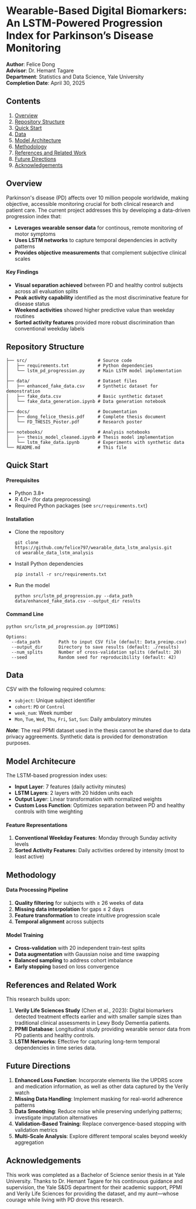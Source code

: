 # Wearable-Based Digital Biomarkers: An LSTM-Powered Progression Index for Parkinson’s Disease Monitoring

**Author**: Felice Dong \
**Advisor**: Dr. Hemant Tagare \
**Department**: Statistics and Data Science, Yale University \
**Completion Date**: April 30, 2025 

## Contents 
1. [Overview](#overview)
2. [Repository Structure](#repository-structure)
3. [Quick Start](#quick-start)
4. [Data](#data)
5. [Model Architecture](#model-architecture)
6. [Methodology](#methodology)
7. [References and Related Work](#references-and-related-work)
8. [Future Directions](#future-directions)
9. [Acknowledgements](#acknowledgements) 

## Overview 

Parkinson's disease (PD) affects over 10 million peopole worldwide, making objective, accessible monitoring crucial for both clinical research and patient care. The current project addresses this by developing a data-driven progression index that: 
- **Leverages wearable sensor data** for continous, remote monitoring of motor symptoms
- **Uses LSTM networks** to capture temporal dependencies in activity patterns
- **Provides objective measurements** that complement subjective clinical scales

#### Key Findings 
- **Visual separation achieved** between PD and healthy control subjects across all evaluation splits
- **Peak activity capability** identified as the most discriminative feature for disease status
- **Weekend activities** showed higher predictive value than weekday routines
- **Sorted activity features** provided more robust discrimination than conventional weekday labels

## Repository Structure 
```
├── src/                           # Source code
│   ├── requirements.txt           # Python dependencies
│   └── lstm_pd_progression.py     # Main LSTM model implementation
│ 
├── data/                          # Dataset files
│   ├── enhanced_fake_data.csv     # Synthetic dataset for demonstration
│   ├── fake_data.csv              # Basic synthetic dataset
│   └── fake_data_generation.ipynb # Data generation notebook
│ 
├── docs/                          # Documentation
│   ├── dong_felice_thesis.pdf     # Complete thesis document
│   └── FD_THESIS_Poster.pdf       # Research poster
│ 
├── notebooks/                     # Analysis notebooks
│   ├── thesis_model_cleaned.ipynb # Thesis model implementation
│   └── lstm_fake_data.ipynb       # Experiments with synthetic data
└── README.md                      # This file
```

## Quick Start 

#### Prerequisites 
- Python 3.8+
- R 4.0+ (for data preprocessing)
- Required Python packages (see `src/requirements.txt`)

#### Installation 

- Clone the repository
  ```
  git clone https://github.com/felice797/wearable_data_lstm_analysis.git
  cd wearable_data_lstm_analysis
  ```
- Install Python dependencies
  ```
  pip install -r src/requirements.txt
  ```
- Run the model
  ```
  python src/lstm_pd_progression.py --data_path data/enhanced_fake_data.csv --output_dir results
  ```

#### Command Line 
```
python src/lstm_pd_progression.py [OPTIONS]

Options:
  --data_path       Path to input CSV file (default: Data_preimp.csv)
  --output_dir      Directory to save results (default: ./results)  
  --num_splits      Number of cross-validation splits (default: 20)
  --seed            Random seed for reproducibility (default: 42)
```
## Data 
CSV with the following required columns: 
- `subject`: Unique subject identifier
- `cohort`: `PD` or `Control`
- `week_num`: Week number
- `Mon`, `Tue`, `Wed`, `Thu`, `Fri`, `Sat`, `Sun`: Daily ambulatory minutes

***Note***: The real PPMI dataset used in the thesis cannot be shared due to data privacy aggreements. Synthetic data is provided for demonstration purposes. 
  
## Model Architecure 
The LSTM-based progression index uses:

- **Input Layer**: 7 features (daily activity minutes)
- **LSTM Layers**: 2 layers with 20 hidden units each
- **Output Laye**r: Linear transformation with normalized weights
- **Custom Loss Function**: Optimizes separation between PD and healthy controls with time weighting

#### Feature Representations

1. **Conventional Weekday Features**: Monday through Sunday activity levels
2. **Sorted Activity Features**: Daily activities ordered by intensity (most to least active)

## Methodology 

#### Data Processing Pipeline 
1. **Quality filtering** for subjects with $\geq$ 26 weeks of data
2. **Missing data interpolation** for gaps $\leq$ 2 days
3. **Feature transformation** to create intuitive progression scale
4. **Temporal alignment** across subjects

#### Model Training 
- **Cross-validation** with 20 independent train-test splits
- **Data augmentation** with Gaussian noise and time swapping
- **Balanced sampling** to address cohort imbalance
- **Early stopping** based on loss convergence

## References and Related Work 
This research builds upon: 

1. **Verily Life Sciences Study** (Chen et al., 2023): Digital biomarkers detected treatment effects earlier and with smaller sample sizes than traditional clinical assessments in Lewy Body Dementia patients.
2. **PPMI Database**: Longitudinal study providing wearable sensor data from PD patients and healthy controls.
3. **LSTM Networks**: Effective for capturing long-term temporal dependencies in time series data.

## Future Directions 

1. **Enhanced Loss Function**: Incorporate elements like the UPDRS score and medication information, as well as other data captured by the Verily watch
2. **Missing Data Handling**: Implement masking for real-world adherence patterns
3. **Data Smoothing**: Reduce noise while preserving underlying patterns; investigate imputation alternatives
4. **Validation-Based Training**: Replace convergence-based stopping with validation metrics
5. **Multi-Scale Analysis**: Explore different temporal scales beyond weekly aggregation

## Acknowledgements 
This work was completed as a Bachelor of Science senior thesis in at Yale University. Thanks to Dr. Hemant Tagare for his continuous guidance and supervision, the Yale S&DS department for their academic support, PPMI and Verily Life Sciences for providing the dataset, and my aunt—whose courage while living with PD drove this research. 
